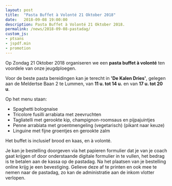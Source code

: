 ```yaml
---
layout: post
title:  "Pasta Buffet à Volonté 21 Oktober 2018"
date:   2018-09-08 19:00:00
description: Pasta Buffet à Volonté 21 Oktober 2018.
permalink: /news/2018-09-08-pastadag/
custom_js:
- ptsans
- jspdf.min
- promotion
---
```


Op Zondag 21 Oktober 2018 organiseren we een **pasta buffet à volonté** ten voordele van onze jeugdploegen.

Voor de beste pasta bereidingen kan je terecht in **'De Kalen Dries'**, gelegen aan de Meldertse Baan 2 te Lummen, van **11 u. tot 14 u.** en van **17 u. tot 20 u**.

Op het menu staan:

 * Spaghetti bolognaise
 * Tricolore fusilli arrabiata met zeevruchten
 * Tagliatelli met gerookte kip, champignon-roomsaus en pijpajuintjes
 * Penne arrabiata met groentmengeling (vegetarisch) (pikant naar keuze)
 * Linguine met fijne groentjes en gerookte zalm

Het buffet is inclusief brood en kaas, en à volonté.

Je kan je bestelling doorgeven via het papieren formulier dat je van je coach gaat krijgen of door onderstaande digitale formulier in te vullen, het bedrag is te betalen aan de kassa op de pastadag. Na het plaatsen van je bestelling online krijg je een bevestiging. Gelieve deze af te printen en ook mee te nemen naar de pastadag, zo kan de administratie aan de inkom vlotter verlopen.

<div data-promotionid="pastadag-20181021"  data-title="Plaats je bestelling" data-buttontext="Bestellen" data-nexttext="Nog een bestelling plaatsen" data-optional="email telephone"></div>
